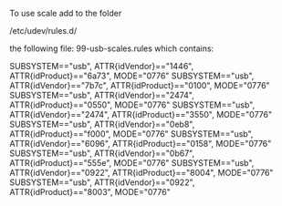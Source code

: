 To use scale add to the folder  

/etc/udev/rules.d/

the following file: 99-usb-scales.rules  which contains:

SUBSYSTEM=="usb", ATTR{idVendor}=="1446", ATTR{idProduct}=="6a73", MODE="0776"
SUBSYSTEM=="usb", ATTR{idVendor}=="7b7c", ATTR{idProduct}=="0100", MODE="0776"
SUBSYSTEM=="usb", ATTR{idVendor}=="2474", ATTR{idProduct}=="0550", MODE="0776"
SUBSYSTEM=="usb", ATTR{idVendor}=="2474", ATTR{idProduct}=="3550", MODE="0776"
SUBSYSTEM=="usb", ATTR{idVendor}=="0eb8", ATTR{idProduct}=="f000", MODE="0776"
SUBSYSTEM=="usb", ATTR{idVendor}=="6096", ATTR{idProduct}=="0158", MODE="0776"
SUBSYSTEM=="usb", ATTR{idVendor}=="0b67", ATTR{idProduct}=="555e", MODE="0776"
SUBSYSTEM=="usb", ATTR{idVendor}=="0922", ATTR{idProduct}=="8004", MODE="0776"
SUBSYSTEM=="usb", ATTR{idVendor}=="0922", ATTR{idProduct}=="8003", MODE="0776"
